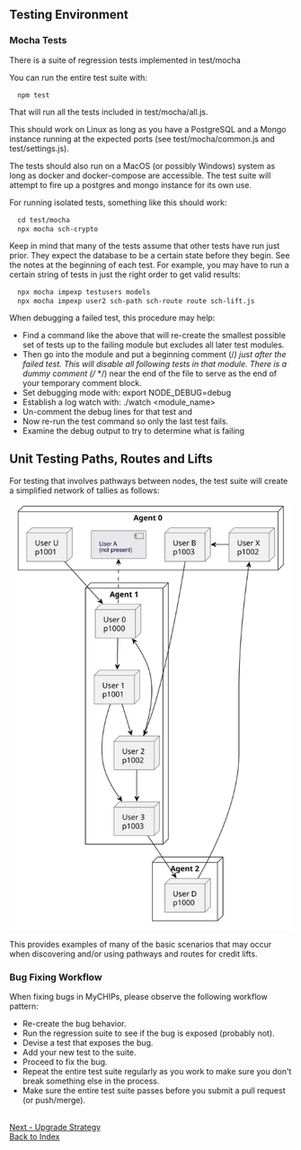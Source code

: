 ## Testing Environment

### Mocha Tests
There is a suite of regression tests implemented in test/mocha

You can run the entire test suite with:
```
  npm test
```

That will run all the tests included in test/mocha/all.js.

This should work on Linux as long as you have a PostgreSQL and a Mongo instance 
running at the expected ports (see test/mocha/common.js and test/settings.js).

The tests should also run on a MacOS (or possibly Windows) system as long as
docker and docker-compose are accessible.  The test suite will attempt to fire
up a postgres and mongo instance for its own use.

For running isolated tests, something like this should work:
```
  cd test/mocha
  npx mocha sch-crypto
```

Keep in mind that many of the tests assume that other tests have run just prior.
They expect the database to be a certain state before they begin.
See the notes at the beginning of each test.
For example, you may have to run a certain string of tests in just the right order to get valid results:
```
  npx mocha impexp testusers models
  npx mocha impexp user2 sch-path sch-route route sch-lift.js
```

When debugging a failed test, this procedure may help:
  - Find a command like the above that will re-create the smallest possible
    set of tests up to the failing module but excludes all later test modules.
  - Then go into the module and put a beginning comment (/*) just after the
    failed test.  This will disable all following tests in that module.
    There is a dummy comment (/* */) near the end of the file to serve as the
    end of your temporary comment block.
  - Set debugging mode with: export NODE_DEBUG=debug
  - Establish a log watch with: ./watch <module_name>
  - Un-comment the debug lines for that test and
  - Now re-run the test command so only the last test fails.
  - Examine the debug output to try to determine what is failing

## Unit Testing Paths, Routes and Lifts
For testing that involves pathways between nodes, the test suite will create
a simplified network of tallies as follows:

[![MyCHIPs Site](uml/test-paths.svg)](uml/test-paths.svg)

This provides examples of many of the basic scenarios that may occur when
discovering and/or using pathways and routes for credit lifts.

### Bug Fixing Workflow
When fixing bugs in MyCHIPs, please observe the following workflow pattern:
  - Re-create the bug behavior.
  - Run the regression suite to see if the bug is exposed (probably not).
  - Devise a test that exposes the bug.
  - Add your new test to the suite.
  - Proceed to fix the bug.
  - Repeat the entire test suite regularly as you work to make sure you don't break something else in the process.
  - Make sure the entire test suite passes before you submit a pull request (or push/merge).

<br>[Next - Upgrade Strategy](work-upgrade.md)
<br>[Back to Index](README.md#contents)
